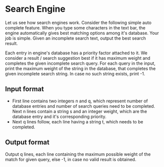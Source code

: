 # Search Engine

Let us see how search engines work. Consider the following simple auto complete feature. When you type some characters in the text bar, the engine automatically gives best matching options among it's database. Your job is simple. Given an incomplete search text, output the best search result.

Each entry in engine's database has a priority factor attached to it. We consider a result / search suggestion best if it has maximum weight and completes the given incomplete search query. For each query in the input, print the maximum weight of the string in the database, that completes the given incomplete search string. In case no such string exists, print -1.

## Input format

- First line contains two integers n and q, which represent number of database entries and number of search queries need to be completed. Next n lines contain a string s and an integer weight, which are the database entry and it's corresponding priority.
- Next q lines follow, each line having a string t, which needs to be completed.

## Output format

Output q lines, each line containing the maximum possible weight of the match for given query, else -1, in case no valid result is obtained.
